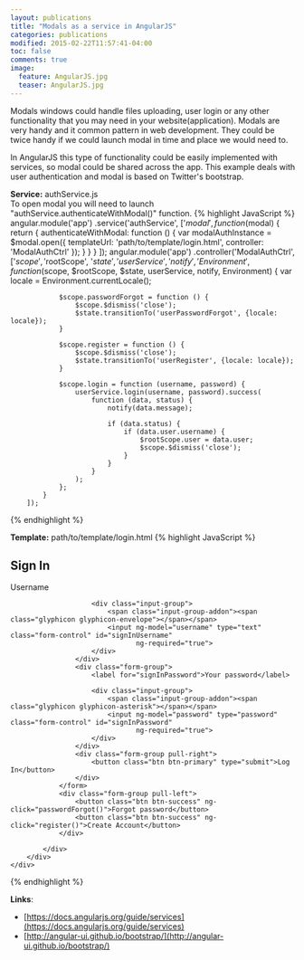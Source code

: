```yaml
---
layout: publications
title: "Modals as a service in AngularJS"
categories: publications
modified: 2015-02-22T11:57:41-04:00
toc: false
comments: true
image:
  feature: AngularJS.jpg
  teaser: AngularJS.jpg
---
```

Modals windows could handle files uploading, user login or any other functionality that you may need in your website(application).
Modals are very handy and it common pattern in web development. They could be twice handy if we could launch modal in time and place we would need to.<br/>

In AngularJS this type of functionality could be easily implemented with services, so modal could be shared across the app.
This example deals with user authentication and modal is based on Twitter's bootstrap.

**Service:** authService.js<br/>
To open modal you will need to launch "authService.authenticateWithModal()" function.
{% highlight JavaScript %}
    angular.module('app')
        .service('authService', ['$modal',
            function ($modal) {
                return {
                    authenticateWithModal: function () {
                        var modalAuthInstance = $modal.open({
                            templateUrl: 'path/to/template/login.html',
                            controller: 'ModalAuthCtrl'
                        });
                    }
                }
            }
        ]);
    angular.module('app')
        .controller('ModalAuthCtrl', ['$scope', '$rootScope', '$state', 'userService', 'notify', 'Environment',
            function ($scope, $rootScope, $state, userService, notify, Environment) {
                var locale = Environment.currentLocale();

                $scope.passwordForgot = function () {
                    $scope.$dismiss('close');
                    $state.transitionTo('userPasswordForgot', {locale: locale});
                }

                $scope.register = function () {
                    $scope.$dismiss('close');
                    $state.transitionTo('userRegister', {locale: locale});
                }

                $scope.login = function (username, password) {
                    userService.login(username, password).success(
                        function (data, status) {
                            notify(data.message);

                            if (data.status) {
                                if (data.user.username) {
                                    $rootScope.user = data.user;
                                    $scope.$dismiss('close');
                                }
                            }
                        }
                    );
                };
            }
        ]);
{% endhighlight %}

**Template:** path/to/template/login.html
{% highlight JavaScript %}
<div class="col-xs-12 page-header">
    <h2><span class="glyphicon glyphicon glyphicon-user"></span> Sign In</h2>
</div>
<div class="modal-body">
    <div class="row">
        <!-- Form Fields -->
        <div class="col-md-12" role="main">
            <div class="col-md-12">
                <form class="form-horizontal" name="loginForm" role="form" ng-submit="login(username, password)">
                    <div class="form-group">
                        <label for="signInUsername">Username</label>

                        <div class="input-group">
                            <span class="input-group-addon"><span class="glyphicon glyphicon-envelope"></span></span>
                            <input ng-model="username" type="text" class="form-control" id="signInUsername"
                                   ng-required="true">
                        </div>
                    </div>
                    <div class="form-group">
                        <label for="signInPassword">Your password</label>

                        <div class="input-group">
                            <span class="input-group-addon"><span class="glyphicon glyphicon-asterisk"></span></span>
                            <input ng-model="password" type="password" class="form-control" id="signInPassword"
                                   ng-required="true">
                        </div>
                    </div>
                    <div class="form-group pull-right">
                        <button class="btn btn-primary" type="submit">Log In</button>
                    </div>
                </form>
                <div class="form-group pull-left">
                    <button class="btn btn-success" ng-click="passwordForgot()">Forgot password</button>
                    <button class="btn btn-success" ng-click="register()">Create Account</button>
                </div>

            </div>
        </div>
    </div>
</div>
{% endhighlight %}

**Links**:<br/>
* [https://docs.angularjs.org/guide/services](https://docs.angularjs.org/guide/services)<br/>
* [http://angular-ui.github.io/bootstrap/](http://angular-ui.github.io/bootstrap/)
